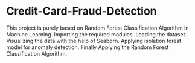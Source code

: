 # Credit-Card-Fraud-Detection
This project is purely based on Random Forest Classification Algorithm in Machine Learning.
Importing the required modules.
Loading the dataset.
Visualizing the data with the help of Seaborn.
Applying isolation forest model for anomaly detection.
Finally Applying the Random Forest Classification Algorithm.
